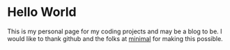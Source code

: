 # Hello World

This is my personal page for my coding projects and may be a blog to be. I would like to thank github and the folks at [minimal](https://pages-themes.github.io/minimal/) for making this possible.
